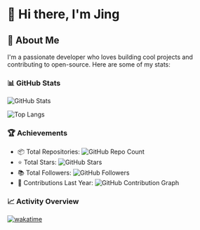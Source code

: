 # 👋 Hi there, I'm Jing

## 🌟 About Me

I'm a passionate developer who loves building cool projects and contributing to open-source. Here are some of my stats:

### 📊 GitHub Stats

<!-- GitHub Stats Card -->
![GitHub Stats](https://github-readme-stats.vercel.app/api?username=hhgzeng&show_icons=true&theme=radical&count_private=true)

<!-- Most Used Languages -->
![Top Langs](https://github-readme-stats.vercel.app/api/top-langs/?username=hhgzeng&layout=compact&theme=radical)

### 🏆 Achievements

- 📦 Total Repositories: ![GitHub Repo Count](https://custom-icon-badges.demolab.com/github/repos/hhgzeng?logo=repo)
- ⭐ Total Stars: ![GitHub Stars](https://img.shields.io/github/stars/hhgzeng?style=social)
- 📚 Total Followers: ![GitHub Followers](https://img.shields.io/github/followers/hhgzeng?style=social)
- 🚀 Contributions Last Year: ![GitHub Contribution Graph](https://ghchart.rshah.org/hhgzeng)

### 📈 Activity Overview

<!-- WakaTime Stats -->
[![wakatime](https://wakatime.com/badge/user/hhgzeng.svg)](https://wakatime.com/@hhgzeng)

